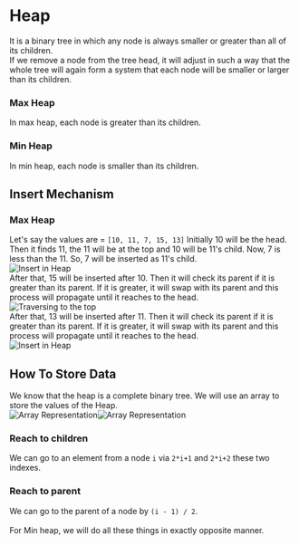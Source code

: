 # Heap
It is a binary tree in which any node is always smaller or greater than all of its 
children. <br /> If we remove a node from the tree head, it will adjust in such a 
way that the whole tree will again form a system that each node will be smaller or 
larger than its children.

### Max Heap
In max heap, each node is greater than its children.

### Min Heap
In min heap, each node is smaller than its children.

## Insert Mechanism
### Max Heap
Let's say the values are = `[10, 11, 7, 15, 13]`
Initially 10 will be the head. Then it finds 11, the 11 will be at the top and 10 
will be 11's child. Now, 7 is less than the 11. So, 7 will be inserted as 11's 
child. <br />
![](https://github.com/fahadfahim13/Problem_Solve/tree/Heap/Python/Heap\Heap.drawio.png "Insert in Heap") 
<br /> After that, 15 will be inserted after 10. Then it will check its parent if it 
is greater than its parent. If it is greater, it will swap with its parent and this 
process will propagate until it reaches to the head. <br />
![Traversing to the top](https://github.com/fahadfahim13/Problem_Solve/tree/Heap/Python/Heap\Heap.drawio(1).png "Insert in Heap") 
<br />
After that, 13 will be inserted after 11. Then it will check its parent if it 
is greater than its parent. If it is greater, it will swap with its parent and this 
process will propagate until it reaches to the head. <br />
![](https://github.com/fahadfahim13/Problem_Solve/tree/Heap/Python/Heap\Heap.drawio(2).png "Insert in Heap") 
<br />
## How To Store Data
We know that the heap is a complete binary tree. We will use an array to store the values of 
the Heap. <br />
![](https://github.com/fahadfahim13/Problem_Solve/tree/Heap/Python/Heap\Heap-Array_respresentation.drawio.png "Array Representation")![](C:\Users\Fahim\Downloads\Heap-Array_respresentation.drawio.png "Array Representation") 

### Reach to children
We can go to an element from a node `i` via `2*i+1` and `2*i+2` these two indexes. 
### Reach to parent
We can go to the parent of a node by `(i - 1) / 2`. <br /> <br />
For Min heap, we will do all these things in exactly opposite manner. 